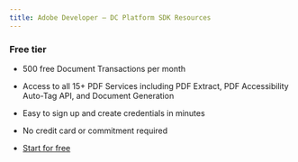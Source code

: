 ```yaml
---
title: Adobe Developer — DC Platform SDK Resources
---
```


<TextBlock slots="heading" width="100%" theme="light"  alignment="yes"  className="py-0 text-align-left border-right div-p-0 left-content link linking pricing-h2" />

### Free tier

<TextBlock slots="text" width="100%" theme="light"  alignment="yes" paddingTop="5" paddingBottom='5' className="py-0 list-points border-right div-p-0 left-content"/>

- 500 free Document Transactions per month

- Access to all 15+ PDF Services including PDF Extract, PDF Accessibility Auto-Tag API, and Document Generation

- Easy to sign up and create credentials in minutes

- No credit card or commitment required

<TextBlock slots="buttons" width="100%" theme="light"  alignment="yes" paddingTop="5" paddingBottom='5' primaryOutline className="pb-1 border-right left-Contact div-p-0 left-content"  />

- [Start for free](https://documentservices.adobe.com/dc-integration-creation-app-cdn/main.html?api=pdf-services-api)
